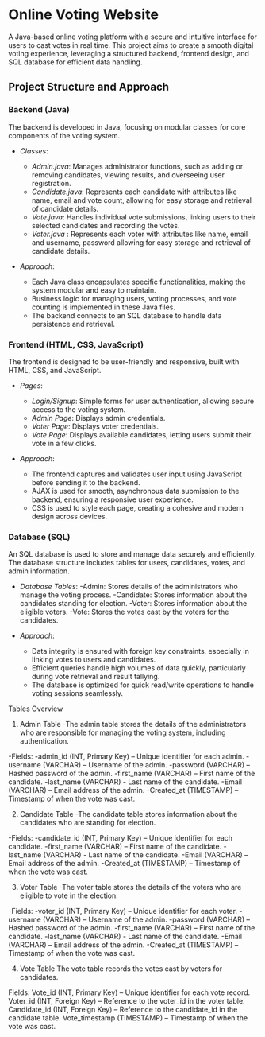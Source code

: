 # Online Voting Website

A Java-based online voting platform with a secure and intuitive interface for users to cast votes in real time. This project aims to create a smooth digital voting experience, leveraging a structured backend, frontend design, and SQL database for efficient data handling.

## Project Structure and Approach

### Backend (Java)

The backend is developed in Java, focusing on modular classes for core components of the voting system. 

- *Classes*:
  - *Admin.java*: Manages administrator functions, such as adding or removing candidates, viewing results, and overseeing user registration.
  - *Candidate.java*: Represents each candidate with attributes like name, email and vote count, allowing for easy storage and retrieval of candidate details.
  - *Vote.java*: Handles individual vote submissions, linking users to their selected candidates and recording the votes.
  - *Voter.java* : Represents each voter with attributes like name, email and username, password allowing for easy storage and retrieval of candidate details.

- *Approach*:
  - Each Java class encapsulates specific functionalities, making the system modular and easy to maintain.
  - Business logic for managing users, voting processes, and vote counting is implemented in these Java files.
  - The backend connects to an SQL database to handle data persistence and retrieval.

### Frontend (HTML, CSS, JavaScript)

The frontend is designed to be user-friendly and responsive, built with HTML, CSS, and JavaScript.

- *Pages*:
  - *Login/Signup*: Simple forms for user authentication, allowing secure access to the voting system.
  - *Admin Page*: Displays admin credentials.
  - *Voter Page*: Displays voter credentials.
  - *Vote Page*: Displays available candidates, letting users submit their vote in a few clicks.


  

- *Approach*:
  - The frontend captures and validates user input using JavaScript before sending it to the backend.
  - AJAX is used for smooth, asynchronous data submission to the backend, ensuring a responsive user experience.
  - CSS is used to style each page, creating a cohesive and modern design across devices.

### Database (SQL)

An SQL database is used to store and manage data securely and efficiently. The database structure includes tables for users, candidates, votes, and admin information.

- *Database Tables*:
  -Admin: Stores details of the administrators who manage the voting process.
  -Candidate: Stores information about the candidates standing for election.
 -Voter: Stores information about the eligible voters.
 -Vote: Stores the votes cast by the voters for the candidates.

- *Approach*:
  - Data integrity is ensured with foreign key constraints, especially in linking votes to users and candidates.
  - Efficient queries handle high volumes of data quickly, particularly during vote retrieval and result tallying.
  - The database is optimized for quick read/write operations to handle voting sessions seamlessly.



Tables Overview


1. Admin Table
-The admin table stores the details of the administrators who are responsible for managing the voting system, including authentication.


-Fields:
 -admin_id (INT, Primary Key) – Unique identifier for each admin.
 -username (VARCHAR) – Username of the admin.
 -password (VARCHAR) – Hashed password of the admin.
 -first_name (VARCHAR) – First name of the candidate.
 -last_name (VARCHAR) - Last name of the candidate.
 -Email (VARCHAR) – Email address of the admin.
 -Created_at (TIMESTAMP) – Timestamp of when the vote was cast.

2. Candidate Table
-The candidate table stores information about the candidates who are standing for election.

-Fields:
 -candidate_id (INT, Primary Key) – Unique identifier for each candidate.
 -first_name (VARCHAR) – First name of the candidate.
 -last_name (VARCHAR) - Last name of the candidate.
 -Email (VARCHAR) – Email address of the admin.
 -Created_at (TIMESTAMP) – Timestamp of when the vote was cast.


3. Voter Table
-The voter table stores the details of the voters who are eligible to vote in the election.


-Fields:
 -voter_id (INT, Primary Key) – Unique identifier for each voter.
 -username (VARCHAR) – Username of the admin.
 -password (VARCHAR) – Hashed password of the admin.
 -first_name (VARCHAR) – First name of the candidate.
 -last_name (VARCHAR) - Last name of the candidate.
 -Email (VARCHAR) – Email address of the admin.
 -Created_at (TIMESTAMP) – Timestamp of when the vote was cast.


4. Vote Table
The vote table records the votes cast by voters for candidates.


Fields:
Vote_id (INT, Primary Key) – Unique identifier for each vote record.
Voter_id (INT, Foreign Key) – Reference to the voter_id in the voter table.
Candidate_id (INT, Foreign Key) – Reference to the candidate_id in the candidate table.
Vote_timestamp (TIMESTAMP) – Timestamp of when the vote was cast.


